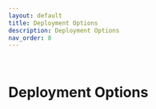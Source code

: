 ```yaml
---
layout: default
title: Deployment Options
description: Deployment Options
nav_order: 8
---
```


<!-- empty lines -->
&nbsp;
&nbsp;

# Deployment Options